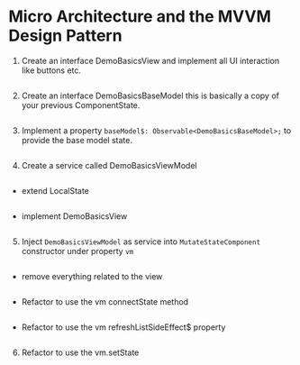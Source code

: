 # Micro Architecture and the MVVM Design Pattern

1. Create an interface DemoBasicsView and implement all UI interaction like buttons etc.

```typescript
```

2. Create an interface DemoBasicsBaseModel this is basically a copy of your previous ComponentState.

```typescript
```

3. Implement a property `baseModel$: Observable<DemoBasicsBaseModel>;` to provide the base model state.

```typescript
```

4. Create a service called DemoBasicsViewModel

```typescript
```

- extend LocalState<DemoBasicsBaseModel>

```typescript
```

- implement DemoBasicsView

```typescript
```

5. Inject `DemoBasicsViewModel` as service into `MutateStateComponent` constructor under property `vm`

```typescript
```

- remove everything related to the view

```typescript
```

- Refactor to use the vm connectState method

```typescript
```

- Refactor to use the vm refreshListSideEffect\$ property

```typescript
```

6. Refactor to use the vm.setState

```typescript
```
